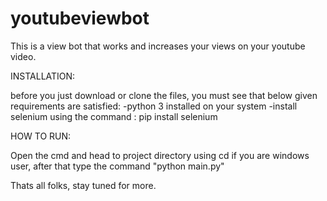 # youtubeviewbot

This is a view bot that works and increases your views on your youtube video.

INSTALLATION:

before you just download or clone the files,
you must see that below given requirements are satisfied:
  -python 3 installed on your system
  -install selenium using the command : pip install selenium
 
 HOW TO RUN:
 
 Open the cmd and head to project directory using cd if you are windows user,
 after that type the command "python main.py"
 
 
 Thats all folks, stay tuned for more.

